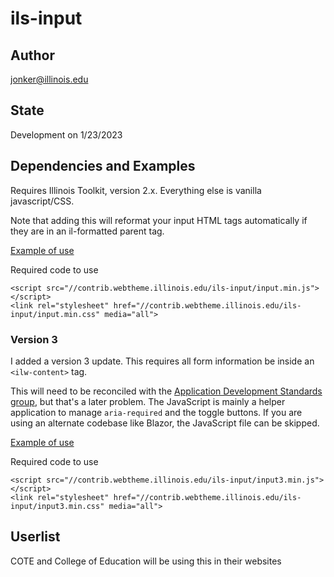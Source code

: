# ils-input

## Author

jonker@illinois.edu

## State

Development on 1/23/2023

## Dependencies and Examples

Requires Illinois Toolkit, version 2.x. Everything else is vanilla javascript/CSS.

Note that adding this will reformat your input HTML tags automatically if they are in an il-formatted parent tag.

[Example of use](https://contrib.webtheme.illinois.edu/ils-input/index.html)

Required code to use

    <script src="//contrib.webtheme.illinois.edu/ils-input/input.min.js"></script>
    <link rel="stylesheet" href="//contrib.webtheme.illinois.edu/ils-input/input.min.css" media="all">
    
### Version 3

I added a version 3 update. This requires all form information be inside an `<ilw-content>` tag.

This will need to be reconciled with the [Application Development Standards group](https://appdev.illinois.edu/), but that's a later problem. The JavaScript is mainly a helper application to manage `aria-required` and the toggle buttons. If you are using an alternate codebase like Blazor, the JavaScript file can be skipped. 

[Example of use](https://contrib.webtheme.illinois.edu/ils-input/index3.html)

Required code to use

    <script src="//contrib.webtheme.illinois.edu/ils-input/input3.min.js"></script>
    <link rel="stylesheet" href="//contrib.webtheme.illinois.edu/ils-input/input3.min.css" media="all">

## Userlist

COTE and College of Education will be using this in their websites

